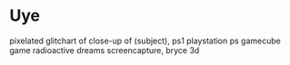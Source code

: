 # Uye
pixelated glitchart of close-up of (subject), ps1 playstation ps gamecube game radioactive dreams screencapture, bryce 3d
